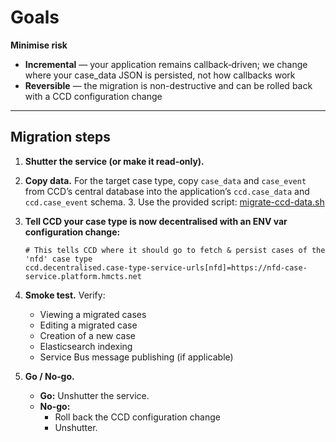 # Goals

**Minimise risk**

* **Incremental** — your application remains callback‑driven; we change where your case_data JSON is persisted, not how callbacks work
* **Reversible** — the migration is non-destructive and can be rolled back with a CCD configuration change

---

## Migration steps

1. **Shutter the service (or make it read-only).**

2. **Copy data.** For the target case type, copy `case_data` and `case_event` from CCD’s central database into the application’s `ccd.case_data` and `ccd.case_event` schema. 
   3. Use the provided script: [migrate-ccd-data.sh](../scripts/migrate-ccd-data.sh)

3. **Tell CCD your case type is now decentralised with an ENV var configuration change:** 

   ```
   # This tells CCD where it should go to fetch & persist cases of the 'nfd' case type
   ccd.decentralised.case-type-service-urls[nfd]=https://nfd-case-service.platform.hmcts.net
   ```

4. **Smoke test.** Verify:

   * Viewing a migrated cases
   * Editing a migrated case
   * Creation of a new case
   * Elasticsearch indexing
   * Service Bus message publishing (if applicable)

5. **Go / No‑go.**

   * **Go:** Unshutter the service.
   * **No‑go:**
     * Roll back the CCD configuration change
     * Unshutter.
